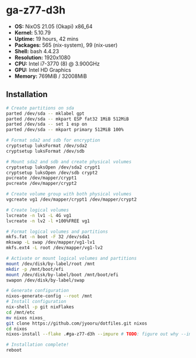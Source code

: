 # ga-z77-d3h

- **OS:** NixOS 21.05 (Okapi) x86_64
- **Kernel:** 5.10.79
- **Uptime:** 19 hours, 42 mins
- **Packages:** 565 (nix-system), 99 (nix-user)
- **Shell:** bash 4.4.23
- **Resolution:** 1920x1080
- **CPU:** Intel i7-3770 (8) @ 3.900GHz
- **GPU:** Intel HD Graphics
- **Memory:** 769MiB / 32008MiB

## Installation

```sh
# Create partitions on sda
parted /dev/sda -- mklabel gpt
parted /dev/sda -- mkpart ESP fat32 1MiB 512MiB
parted /dev/sda -- set 1 esp on
parted /dev/sda -- mkpart primary 512MiB 100%

# Format sda2 and sdb for encryption
cryptsetup luksFormat /dev/sda2
cryptsetup luksFormat /dev/sdb

# Mount sda2 and sdb and create physical volumes
cryptsetup luksOpen /dev/sda2 crypt1
cryptsetup luksOpen /dev/sdb crypt2
pvcreate /dev/mapper/crypt1
pvcreate /dev/mapper/crypt2

# Create volume group with both physical volumes
vgcreate vg1 /dev/mapper/crypt1 /dev/mapper/crypt2

# Create logical volumes
lvcreate -n lv1 -L 4G vg1
lvcreate -n lv2 -l +100%FREE vg1

# Format logical volumes and partitions
mkfs.fat -n boot -F 32 /dev/sda1
mkswap -L swap /dev/mapper/vg1-lv1
mkfs.ext4 -L root /dev/mapper/vg1-lv2

# Activate or mount logical volumes and partitions
mount /dev/disk/by-label/root /mnt
mkdir -p /mnt/boot/efi
mount /dev/disk/by-label/boot /mnt/boot/efi
swapon /dev/disk/by-label/swap

# Generate configuration
nixos-generate-config --root /mnt
# Install configuration
nix-shell -p git nixFlakes
cd /mnt/etc
mv nixos nixos_
git clone https://github.com/jyooru/dotfiles.git nixos
cd nixos
nixos-install --flake .#ga-z77-d3h --impure # TODO: figure out why --impure is needed

# Installation complete!
reboot
```
